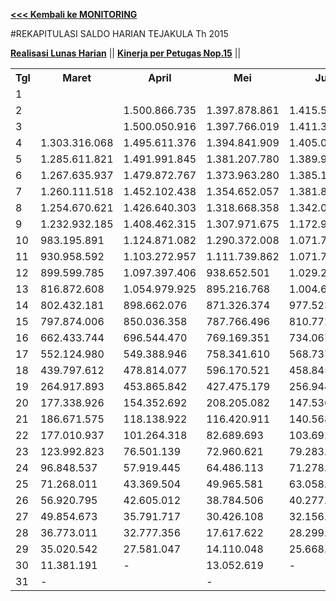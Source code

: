 **[<<< Kembali ke MONITORING](https://github.com/suriawan/Area-Bali-Utara/blob/master/TUSBUNG.md)**

#REKAPITULASI SALDO HARIAN TEJAKULA Th 2015

**[Realisasi Lunas Harian](https://github.com/suriawan/Area-Bali-Utara/blob/master/RealisasiLunas-Tjk-2015.md)**  ||
**[Kinerja per Petugas Nop.15](https://github.com/suriawan/Area-Bali-Utara/blob/master/petugas-tejakula-non15.md)**  ||


<table><tbody><tr><th>Tgl</th><th>Maret</th><th>April</th><th>Mei</th><th>Juni</th><th>Juli</th><th>Agustus</th><th>September</th><th>Oktober</th><th>Nopember</th></tr><tr><td>1</td><td> </td><td> </td><td> </td><td> </td><td> </td><td> </td><td> </td><td> - </td><td> - </td></tr><tr><td>2</td><td> </td><td> 1.500.866.735 </td><td> 1.397.878.861 </td><td> 1.415.533.412 </td><td> </td><td> 1.630.765.649 </td><td> 1.567.594.689 </td><td> 1.413.466.498 </td><td> 1.577.574.595 </td></tr><tr><td>3</td><td> </td><td> 1.500.050.916 </td><td> 1.397.766.019 </td><td> 1.411.375.339 </td><td> 1.483.456.873 </td><td> 1.628.375.613 </td><td> 1.564.531.986 </td><td> 1.413.466.498 </td><td> 1.577.389.340 </td></tr><tr><td>4</td><td> 1.303.316.068 </td><td> 1.495.611.376 </td><td> 1.394.841.909 </td><td> 1.405.098.069 </td><td> 1.478.541.010 </td><td> 1.622.463.402 </td><td> 1.558.805.530 </td><td> 1.412.957.500 </td><td> 1.567.938.205 </td></tr><tr><td>5</td><td> 1.285.611.821 </td><td> 1.491.991.845 </td><td> 1.381.207.780 </td><td> 1.389.953.890 </td><td> 1.472.291.294 </td><td> 1.605.331.430 </td><td> 1.551.411.681 </td><td> 1.390.536.875 </td><td> 1.551.218.743 </td></tr><tr><td>6</td><td> 1.267.635.937 </td><td> 1.479.872.767 </td><td> 1.373.963.280 </td><td> 1.385.189.853 </td><td> 1.454.678.769 </td><td> 1.578.786.881 </td><td> 1.546.850.102 </td><td> 1.380.676.868 </td><td> 1.526.460.754 </td></tr><tr><td>7</td><td> 1.260.111.518 </td><td> 1.452.102.438 </td><td> 1.354.652.057 </td><td> 1.381.818.837 </td><td> 1.430.065.342 </td><td> 1.565.832.589 </td><td> 1.530.015.673 </td><td> 1.369.226.596 </td><td> 1.516.308.533 </td></tr><tr><td>8</td><td> 1.254.670.621 </td><td> 1.426.640.303 </td><td> 1.318.668.358 </td><td> 1.342.039.629 </td><td> 1.408.945.357 </td><td> 1.549.881.933 </td><td> 1.493.700.693 </td><td> 1.344.952.656 </td><td> 1.509.748.662 </td></tr><tr><td>9</td><td> 1.232.932.185 </td><td> 1.408.462.315 </td><td> 1.307.971.675 </td><td> 1.172.912.637 </td><td> 1.303.562.817 </td><td> 1.546.934.756 </td><td> 1.473.438.574 </td><td> 1.322.453.674 </td><td> 1.483.646.891 </td></tr><tr><td>10</td><td> 983.195.891 </td><td> 1.124.871.082 </td><td> 1.290.372.008 </td><td> 1.071.770.757 </td><td> 1.039.881.318 </td><td> 1.169.417.289 </td><td> 1.236.558.447 </td><td> 1.212.796.629 </td><td> 1.242.625.229 </td></tr><tr><td>11</td><td> 930.958.592 </td><td> 1.103.272.957 </td><td> 1.111.739.862 </td><td> 1.071.770.757 </td><td> 1.013.487.258 </td><td> 1.135.296.022 </td><td> 1.179.004.748 </td><td> 1.206.811.311 </td><td> 1.173.294.201 </td></tr><tr><td>12</td><td> 899.599.785 </td><td> 1.097.397.406 </td><td> 938.652.501 </td><td> 1.029.296.843 </td><td> 1.002.211.381 </td><td> 1.013.099.004 </td><td> 1.154.023.749 </td><td> 1.156.315.181 </td><td> 1.058.214.086 </td></tr><tr><td>13</td><td> 816.872.608 </td><td> 1.054.979.925 </td><td> 895.216.768 </td><td> 1.004.688.346 </td><td> 822.844.273 </td><td> 936.765.611 </td><td> 1.142.618.134 </td><td> 993.236.432 </td><td> 1.005.620.963 </td></tr><tr><td>14</td><td> 802.432.181 </td><td> 898.662.076 </td><td> 871.326.374 </td><td> 977.523.342 </td><td> 716.593.332 </td><td> 813.634.019 </td><td> 893.599.456 </td><td> 971.692.053 </td><td> 958.386.119 </td></tr><tr><td>15</td><td> 797.874.006 </td><td> 850.036.358 </td><td> 787.766.496 </td><td> 810.772.859 </td><td> 621.841.304 </td><td> 785.868.419 </td><td> 814.329.600 </td><td> 909.605.105 </td><td> 949.020.604 </td></tr><tr><td>16</td><td> 662.433.744 </td><td> 696.544.470 </td><td> 769.169.351 </td><td> 734.067.220 </td><td> 597.500.348 </td><td> 775.560.547 </td><td> 735.302.785 </td><td> 655.720.826 </td><td> 775.790.955 </td></tr><tr><td>17</td><td> 552.124.980 </td><td> 549.388.946 </td><td> 758.341.610 </td><td> 568.737.449 </td><td> 572.218.207 </td><td> 760.130.607 </td><td> 650.352.223 </td><td> 624.594.759 </td><td> 707.598.951 </td></tr><tr><td>18</td><td> 439.797.612 </td><td> 478.814.077 </td><td> 596.170.521 </td><td> 458.845.917 </td><td> 517.062.532 </td><td> 570.056.368 </td><td> 349.875.587 </td><td> 598.229.786 </td><td> 528.229.180 </td></tr><tr><td>19</td><td> 264.917.893 </td><td> 453.865.842 </td><td> 427.475.179 </td><td> 256.944.038 </td><td> 496.471.799 </td><td> 348.912.721 </td><td> 208.823.289 </td><td> 421.034.660 </td><td> 343.078.644 </td></tr><tr><td>20</td><td> 177.338.926 </td><td> 154.352.692 </td><td> 208.205.082 </td><td> 147.536.683 </td><td> 303.346.142 </td><td> 120.257.824 </td><td> 163.523.420 </td><td> 106.746.032 </td><td> 98.250.272 </td></tr><tr><td>21</td><td> 186.671.575 </td><td> 118.138.922 </td><td> 116.420.911 </td><td> 140.568.137 </td><td> 220.973.403 </td><td> 85.013.373 </td><td> 101.401.339 </td><td> 90.713.702 </td><td> 75.646.172 </td></tr><tr><td>22</td><td> 177.010.937 </td><td> 101.264.318 </td><td> 82.689.693 </td><td> 103.692.293 </td><td> 99.543.784 </td><td> 68.622.583 </td><td> 78.800.330 </td><td> 78.273.560 </td><td> 71.266.737 </td></tr><tr><td>23</td><td> 123.992.823 </td><td> 76.501.139 </td><td> 72.960.621 </td><td> 79.283.130 </td><td> 83.976.430 </td><td> 65.426.244 </td><td> 59.372.332 </td><td> 57.655.086 </td><td> 53.972.776 </td></tr><tr><td>24</td><td> 96.848.537 </td><td> 57.919.445 </td><td> 64.486.113 </td><td> 71.278.770 </td><td> 73.668.855 </td><td> 52.330.189 </td><td> 52.833.911 </td><td> 49.934.007 </td><td> 44.471.859 </td></tr><tr><td>25</td><td> 71.268.011 </td><td> 43.369.504 </td><td> 49.965.581 </td><td> 63.058.065 </td><td> 72.454.561 </td><td> 42.595.628 </td><td> 43.801.881 </td><td> 44.556.339 </td><td> 38.940.659 </td></tr><tr><td>26</td><td> 56.920.795 </td><td> 42.605.012 </td><td> 38.784.506 </td><td> 40.277.384 </td><td> 70.381.417 </td><td> 34.951.943 </td><td> 36.917.784 </td><td> 40.407.208 </td><td> 30.057.599 </td></tr><tr><td>27</td><td> 49.854.673 </td><td> 35.791.717 </td><td> 30.426.108 </td><td> 32.156.127 </td><td> 45.783.527 </td><td> 30.890.227 </td><td> 32.877.947 </td><td> 31.241.183 </td><td> 24.168.970 </td></tr><tr><td>28</td><td> 36.773.011 </td><td> 32.777.356 </td><td> 17.617.622 </td><td> 28.299.808 </td><td> 39.483.474 </td><td> 19.732.461 </td><td> 16.074.661 </td><td> 23.648.075 </td><td> 16.227.193 </td></tr><tr><td>29</td><td> 35.020.542 </td><td> 27.581.047 </td><td> 14.110.048 </td><td> 25.668.293 </td><td> 31.058.439 </td><td> 14.830.679 </td><td> 10.973.905 </td><td> 15.218.940 </td><td> 12.558.556 </td></tr><tr><td>30</td><td> 11.381.191 </td><td> - </td><td> 13.052.619 </td><td> - </td><td> 8.765.349 </td><td> 10.914.382 </td><td> - </td><td> 11.020.097 </td><td> 9.990.721 </td></tr><tr><td>31</td><td> - </td><td> </td><td> - </td><td> </td><td> - </td><td> - </td><td> </td><td> - </td><td> </td></tr></tbody></table>
